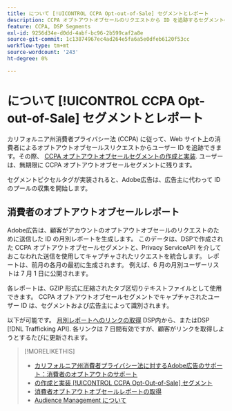 ```yaml
---
title: について [!UICONTROL CCPA Opt-out-of-Sale] セグメントとレポート
description: CCPA オプトアウトオブセールのリクエストから ID を追跡するセグメントの作成方法と、ID のレポートを取得する方法について説明します。
feature: CCPA, DSP Segments
exl-id: 9256d34e-d0dd-4abf-bc96-2b599caf2a8e
source-git-commit: 1c13874967ec4ad264e5fa6a5e0dfeb6120f53cc
workflow-type: tm+mt
source-wordcount: '243'
ht-degree: 0%

---
```


# について [!UICONTROL CCPA Opt-out-of-Sale] セグメントとレポート

カリフォルニア州消費者プライバシー法 (CCPA) に従って、Web サイト上の消費者によるオプトアウトオブセールスリクエストからユーザー ID を追跡できます。その際、 [CCPA オプトアウトオブセールセグメントの作成と実装](ccpa-opt-out-segment-create.md). ユーザーは、無期限に CCPA オプトアウトオブセールセグメントに残ります。

セグメントピクセルタグが実装されると、Adobe広告は、広告主に代わって ID のプールの収集を開始します。

## 消費者のオプトアウトオブセールレポート

Adobe広告は、顧客がアカウントのオプトアウトオブセールのリクエストのために送信した ID の月別レポートを生成します。 このデータは、DSPで作成された CCPA オプトアウトオブセールセグメントと、Privacy ServiceAPI を介しておこなわれた送信を使用してキャプチャされたリクエストを統合します。  レポートは、前月の各月の最初に生成されます。 例えば、6 月の月別ユーザーリストは 7 月 1 日に公開されます。

各レポートは、GZIP 形式に圧縮されたタブ区切りテキストファイルとして使用できます。 CCPA オプトアウトオブセールセグメントでキャプチャされたユーザー ID は、セグメントおよび広告主によって識別されます。

以下が可能です。 [月別レポートへのリンクの取得](ccpa-opt-out-segment-report-retrieve.md) DSP内から、またはDSP [!DNL Trafficking API]. 各リンクは 7 日間有効ですが、顧客がリンクを取得しようとするたびに更新されます。

>[!MORELIKETHIS]
>
>* [カリフォルニア州消費者プライバシー法に対するAdobe広告のサポート：消費者のオプトアウトのサポート](/help/privacy/ccpa-opt-out-of-sale.md)
>* [の作成と実装 [!UICONTROL CCPA Opt-Out-of-Sale] セグメント](ccpa-opt-out-segment-create.md)
>* [消費者オプトアウトオブセールレポートの取得](ccpa-opt-out-segment-report-retrieve.md)
>* [Audience Management について](audience-about.md)

